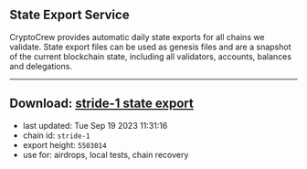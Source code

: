 ## State Export Service
CryptoCrew provides automatic daily state exports for all chains we validate. State export files can be used as genesis files and are a snapshot of the current blockchain state, including all validators, accounts, balances and delegations.

---
**Download: [stride-1 state export](https://dl.ccvalidators.com/SERVICE/stride/stride-1_export_5503014.json)**
---

- last updated: Tue Sep 19 2023 11:31:16
- chain id: `stride-1`
- export height: `5503014`
- use for: airdrops, local tests, chain recovery
